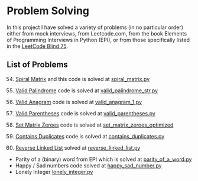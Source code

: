 # Problem Solving

In this project I have solved a variety of problems (in no particular order) either from mock interviews, 
from Leetcode.com, from the book Elements of Programming Interviews in Python (EPI), 
or from those specifically listed in 
the [LeetCode Blind 75](https://leetcode.com/discuss/general-discussion/460599/blind-75-leetcode-questions).



## List of Problems
54. [Spiral Matrix](https://leetcode.com/problems/spiral-matrix/description/) and this code is solved at [spiral_matrix.py](spiral_matrix.py)

125. [Valid Palindrome](https://leetcode.com/problems/valid-palindrome/description/) code is solved at [valid_palindrome_str.py](valid_palindrome_str.py)

242. [Valid Anagram](https://leetcode.com/problems/valid-anagram/description/) code is solved at [valid_anagram_1.py](valid_anagram_1.py)

20. [Valid Parentheses](https://leetcode.com/problems/valid-parentheses/description/) code is solved at [valid_parentheses.py](valid_parentheses.py)

73. [Set Matrix Zeroes](https://leetcode.com/problems/set-matrix-zeroes/description/) code is solved at [set_matrix_zeroes_optimized](set_matrix_zeroes_optimized.py)

217. [Contains Duplicates](https://leetcode.com/problems/contains-duplicate/) code is solved at [contains_duplicates.py](contains_duplicates.py)

206. [Reverse Linked List](https://leetcode.com/problems/reverse-linked-list/description/) solved at [reverse_linked_list.py](reverse_linked_list.py)

+ Parity of a (binary) word from EPI which is solved at [parity_of_a_word.py](parity_of_a_word.py)
+ Happy / Sad numbers code solved at [happy_sad_number.py](happy_sad_number.py)
+ Lonely Integer [lonely_integer.py](lonely_integer.py)
